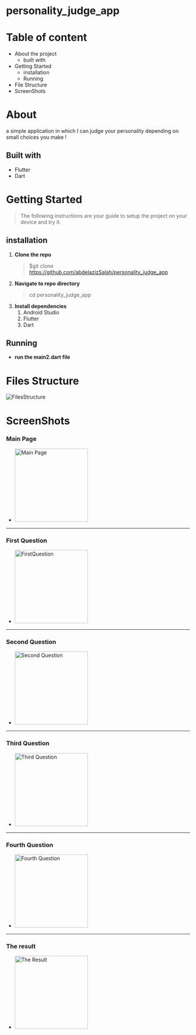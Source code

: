 # personality_judge_app

# Table of content
* About the project 
  * built with
* Getting Started 
  * installation
  * Running
* File Structure
* ScreenShots

# About
 a simple application in which I can judge your personality depending on small choices you make !

## Built with
* Flutter
* Dart 

# Getting Started 
> The following instructions are your guide to setup the project on your device and try it.

## installation 
1. __Clone the repo__
   >$git clone https://github.com/abdelazizSalah/personality_judge_app
2. __Navigate to repo directory__
   >cd personality_judge_app
3. __Install dependencies__ 
   1. Android Studio
   2. Flutter 
   3. Dart  

## Running 
* **run the main2.dart file**

# Files Structure
![FilesStructure](./PersonalityQuiz.jpeg)

# ScreenShots
 ### **Main Page**
* <img src="./images/MainPage.jpeg" alt="Main Page" width="200"/>
 -------
 ### **First Question**
* <img src="./images/FirstQues.jpeg" alt="FirstQuestion" width="200"/>
 -------
 ### **Second Question**
* <img src="./images/SecondQues.jpeg" alt="Second Question" width="200"/>
 -------
 ### **Third Question**
* <img src="./images/ThirdQues.jpeg" alt="Third Question" width="200"/>
 -------
 ### **Fourth Question**
* <img src="./images/FourthQues.jpeg" alt="Fourth Question" width="200"/>
 -------
 ### **The result**
* <img src="./images/Result.jpeg" alt="The Result" width="200"/>
